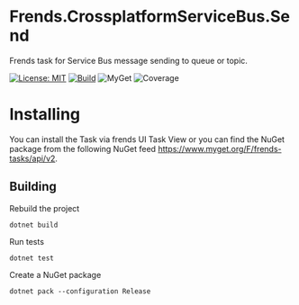 # Frends.CrossplatformServiceBus.Send
Frends task for Service Bus message sending to queue or topic.

[![License: MIT](https://img.shields.io/badge/License-MIT-green.svg)](https://opensource.org/licenses/MIT) 
[![Build](https://github.com/FrendsPlatform/Frends.CrossplatformServiceBus/actions/workflows/Send_build_and_test_on_main.yml/badge.svg)](https://github.com/FrendsPlatform/Frends.CrossplatformServiceBus/actions)
![MyGet](https://img.shields.io/myget/frends-tasks/v/Frends.CrossplatformServiceBus.Send)
![Coverage](https://app-github-custom-badges.azurewebsites.net/Badge?key=FrendsPlatform/Frends.CrossplatformServiceBus/Frends.CrossplatformServiceBus.Send|main)

# Installing

You can install the Task via frends UI Task View or you can find the NuGet package from the following NuGet feed https://www.myget.org/F/frends-tasks/api/v2.

## Building

Rebuild the project

`dotnet build`

Run tests

`dotnet test`

Create a NuGet package

`dotnet pack --configuration Release`